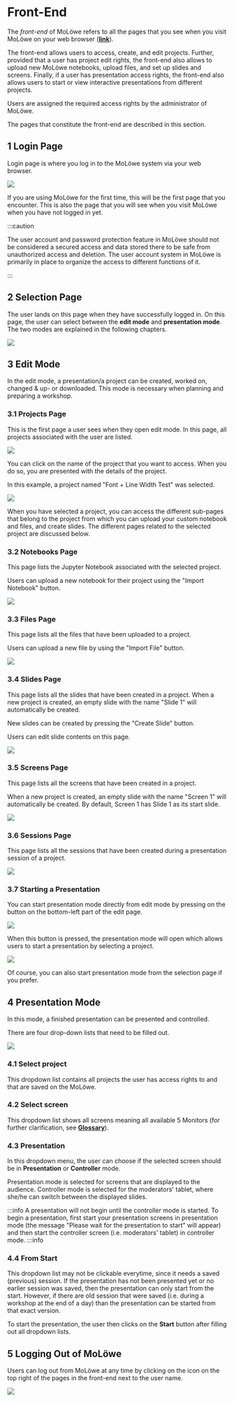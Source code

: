 # Front-End

The *front-end* of MoLöwe refers to all the pages that you see when you visit MoLöwe on your web browser ([**link**](https://moloewe.leuphana.de/login)).

The front-end allows users to access, create, and edit projects. Further, provided that a user has project edit rights, the front-end also allows
to upload new MoLöwe notebooks, upload files, and set up slides and screens.
Finally, if a user has presentation access rights, the front-end also allows users to start or view interactive presentations from different projects.

Users are assigned the required access rights by the administrator of MoLöwe.

The pages that constitute the front-end are described in this section.

## **1 Login Page**

Login page is where you log in to the MoLöwe system via your web browser.

![](/img/doc/01_login_page.png)

If you are using MoLöwe for the first time, this will be the first page that you encounter. This is also the page that you will see when you visit MoLöwe when you 
have not logged in yet.

:::caution

The user account and password protection feature in MoLöwe should not be considered a secured access and data stored there to be safe from unauthorized access and deletion. 
The user account system in MoLöwe is primarily in place to organize the access to different functions of it.

:::

## **2 Selection Page**

The user lands on this page when they have successfully logged in. On this page, the user can select between the **edit mode** and **presentation mode**.
The two modes are explained in the following chapters.

![](/img/doc/SelectionPage.png)

## **3 Edit Mode**

In the edit mode, a presentation/a project can be created, worked on, changed & up- or downloaded. This mode is necessary when planning and preparing a workshop.

### 3.1 Projects Page

This is the first page a user sees when they open edit mode. In this page, all projects associated with the user are listed.

![](/img/doc/02_projects_page.jpg)

You can click on the name of the project that you want to access. When you do so, you are presented with the details of the project. 

In this example, a project named "Font + Line Width Test" was selected.

![](/img/doc/04_project_details.jpg)

When you have selected a project, you can access the different sub-pages that belong to the project from which you can upload your custom notebook and files, 
and create slides. The different pages related to the selected project are discussed below.

### 3.2 Notebooks Page

This page lists the Jupyter Notebook associated with the selected project.

Users can upload a new notebook for their project using the "Import Notebook" button.

![](/img/doc/05_notebooks_page.jpg)

### 3.3 Files Page

This page lists all the files that have been uploaded to a project.

Users can upload a new file by using the "Import File" button.

![](/img/doc/06_files_page.jpg)

### 3.4 Slides Page

This page lists all the slides that have been created in a project. When a new project is created, an empty slide with the name "Slide 1" will automatically be created.

New slides can be created by pressing the "Create Slide" button.

Users can edit slide contents on this page.

![](/img/doc/07_slides_page.jpg)

### 3.5 Screens Page

This page lists all the screens that have been created in a project. 

When a new project is created, an empty slide with the name "Screen 1" will automatically be created. By default, Screen 1 has Slide 1 as its start slide.

![](/img/doc/08_screens_page.jpg)

### 3.6 Sessions Page

This page lists all the sessions that have been created during a presentation session of a project.

![](/img/doc/09_sessions_page.jpg)

### 3.7 Starting a Presentation

You can start presentation mode directly from edit mode by pressing on the button on the bottom-left part of the edit page.

![](/img/doc/10_start_presentation.jpg)

When this button is pressed, the presentation mode will open which allows users to start a presentation by selecting a project.

![](/img/doc/11_presentation_selection_page.jpg)

Of course, you can also start presentation mode from the selection page if you prefer.

## **4 Presentation Mode**

In this mode, a finished presentation can be presented and controlled.

There are four drop-down lists that need to be filled out.

![](/img/doc/PresentationPage.png)

### 4.1 Select project

This dropdown list contains all projects the user has access rights to and that are saved on the MoLöwe.

### 4.2 Select screen

This dropdown list shows all screens meaning all available 5 Monitors (for further clarification, see [**Glossary**](docs/06_glossary.md#screen)).

### 4.3 Presentation

In this dropdown menu, the user can choose if the selected screen should be in **Presentation** or **Controller** mode.

Presentation mode is selected for screens that are displayed to the audience.
Controller mode is selected for the moderators' tablet, where she/he can switch between the displayed slides.

:::info A presentation will not begin until the controller mode is started.
To begin a presentation, first start your presentation screens in presentation mode (the message "Please wait for the presentation to start" will appear)
and then start the controller screen (i.e. moderators' tablet) in controller mode.
:::info

### 4.4 From Start
This dropdown list may not be clickable everytime, since it needs a saved (previous) session.
If the presentation has not been presented yet or no earlier session was saved, then the presentation can only start from the start.
However, if there are old session that were saved (i.e. during a workshop at the end of a day) than the presentation can be started from that exact version.

To start the presentation, the user then clicks on the **Start** button after filling out all dropdown lists.

## **5 Logging Out of MoLöwe**

Users can log out from MoLöwe at any time by clicking on the icon on the top right of the pages in the front-end next to the user name.

![](/img/doc/9999_log_out.jpg)
